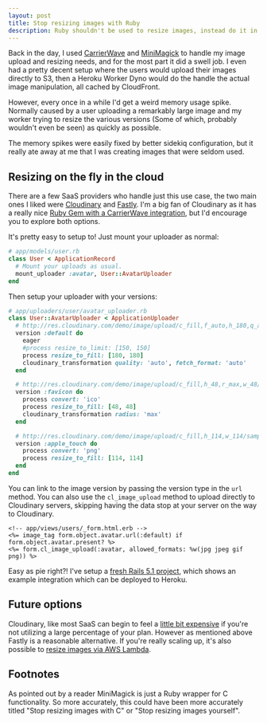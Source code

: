```yaml
---
layout: post
title: Stop resizing images with Ruby
description: Ruby shouldn't be used to resize images, instead do it in the cloud.
---
```


Back in the day, I used [CarrierWave](https://github.com/carrierwaveuploader/carrierwave) and [MiniMagick](https://github.com/minimagick/minimagick) to handle my image upload and resizing needs, and for the most part it did a swell job. I even had a pretty decent setup where the users would upload their images directly to S3, then a Heroku Worker Dyno would do the handle the actual image manipulation, all cached by CloudFront.

However, every once in a while I'd get a weird memory usage spike. Normally caused by a user uploading a remarkably large image and my worker trying to resize the various versions (Some of which, probably wouldn't even be seen) as quickly as possible.

The memory spikes were easily fixed by better sidekiq configuration, but it really ate away at me that I was creating images that were seldom used.

## Resizing on the fly in the cloud

There are a few SaaS providers who handle just this use case, the two main ones I liked were [Cloudinary](https://cloudinary.com/) and [Fastly](https://docs.fastly.com/api/imageopto/). I'm a big fan of Cloudinary as it has a really nice [Ruby Gem with a CarrierWave integration](https://github.com/cloudinary/cloudinary_gem), but I'd encourage you to explore both options.

It's pretty easy to setup to! Just mount your uploader as normal:

```ruby
# app/models/user.rb
class User < ApplicationRecord
  # Mount your uploads as usual.
  mount_uploader :avatar, User::AvatarUploader
end
```

Then setup your uploader with your versions:

```ruby
# app/uploaders/user/avatar_uploader.rb
class User::AvatarUploader < ApplicationUploader
  # http://res.cloudinary.com/demo/image/upload/c_fill,f_auto,h_180,q_auto,w_180/sample.png
  version :default do
    eager
    #process resize_to_limit: [150, 150]
    process resize_to_fill: [180, 180]
    cloudinary_transformation quality: 'auto', fetch_format: 'auto'
  end

  # http://res.cloudinary.com/demo/image/upload/c_fill,h_48,r_max,w_48/sample.ico
  version :favicon do
    process convert: 'ico'
    process resize_to_fill: [48, 48]
    cloudinary_transformation radius: 'max'
  end

  # http://res.cloudinary.com/demo/image/upload/c_fill,h_114,w_114/sample.png
  version :apple_touch do
    process convert: 'png'
    process resize_to_fill: [114, 114]
  end
end
```

You can link to the image version by passing the version type in the `url` method. You can also use the `cl_image_upload` method to upload directly to Cloudinary servers, skipping having the data stop at your server on the way to Cloudinary.

```erb
<!-- app/views/users/_form.html.erb -->
<%= image_tag form.object.avatar.url(:default) if form.object.avatar.present? %>
<%= form.cl_image_upload(:avatar, allowed_formats: %w(jpg jpeg gif png)) %>
```

Easy as pie right?! I've setup a [fresh Rails 5.1 project](https://github.com/MikeRogers0/CloudinaryHerokuDemo), which shows an example integration which can be deployed to Heroku.

## Future options

Cloudinary, like most SaaS can begin to feel a [little bit expensive](https://cloudinary.com/pricing) if you're not utilizing a large percentage of your plan. However as mentioned above Fastly is a reasonable alternative. If you're really scaling up, it's also possible to [resize images via AWS Lambda](https://github.com/ysugimoto/aws-lambda-image).

## Footnotes

As pointed out by a reader MiniMagick is just a Ruby wrapper for C functionality. So more accurately, this could have been more accurately titled "Stop resizing images with C" or "Stop resizing images yourself".
